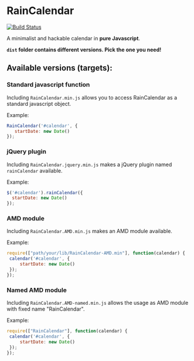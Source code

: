 # RainCalendar

[![Build Status](https://travis-ci.org/LucaRainone/RainCalendar.svg?branch=master)](https://travis-ci.org/LucaRainone/RainCalendar)

A minimalist and hackable calendar in **pure Javascript**. 

**``dist`` folder contains different versions. Pick the one you need!**

## Available versions (targets):

### Standard javascript function
 
Including `RainCalendar.min.js` allows you to access RainCalendar as a standard javascript object.
 
Example:
 ```javascript
 RainCalendar('#calendar', {
    startDate: new Date()
 });
 ```
### jQuery plugin
 
Including `RainCalendar.jquery.min.js` makes a jQuery plugin named `rainCalendar` available.
 
Example:
  ```javascript
 $('#calendar').rainCalendar({
    startDate: new Date()
 });
  ```
### AMD module
  
Including `RainCalendar.AMD.min.js` makes an AMD module available.

Example:
   ```javascript
  require(["path/your/lib/RainCalendar-AMD.min"], function(calendar) {
    calendar('#calendar', {
        startDate: new Date()
    });
  });
   ```
   
### Named AMD module
 
Including `RainCalendar.AMD-named.min.js` allows the usage as AMD module with fixed name "RainCalendar".

Example:
  ```javascript
 require(["RainCalendar"], function(calendar) {
   calendar('#calendar', {
       startDate: new Date()
   });
 });
  ```
   